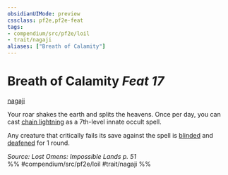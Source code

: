 ```yaml
---
obsidianUIMode: preview
cssclass: pf2e,pf2e-feat
tags:
- compendium/src/pf2e/loil
- trait/nagaji
aliases: ["Breath of Calamity"]
---
```

# Breath of Calamity  *Feat 17*  
[nagaji](nagaji-loil.md "Nagaji Ancestry & Heritage Trait")  


Your roar shakes the earth and splits the heavens. Once per day, you can cast [chain lightning](chain-lightning.md) as a 7th-level innate occult spell.

Any creature that critically fails its save against the spell is [blinded](conditions.md#Blinded) and [deafened](conditions.md#Deafened) for 1 round.

*Source: Lost Omens: Impossible Lands p. 51*  
%% #compendium/src/pf2e/loil #trait/nagaji %%